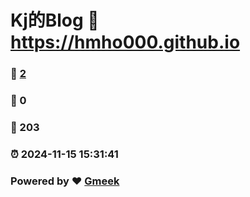 # Kj的Blog :link: https://hmho000.github.io 
### :page_facing_up: [2](https://hmho000.github.io/tag.html) 
### :speech_balloon: 0 
### :hibiscus: 203 
### :alarm_clock: 2024-11-15 15:31:41 
### Powered by :heart: [Gmeek](https://github.com/Meekdai/Gmeek)
